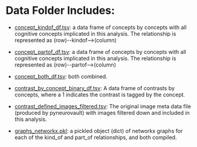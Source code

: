 # Data Folder Includes:

- [concept_kindof_df.tsv](concept_kindof_df.tsv): a data frame of concepts by concepts with all cognitive concepts implicated in this analysis. The relationship is represented as (row)--kindof-->(column)

- [concept_partof_df.tsv](concept_partof_df.tsv): a data frame of concepts by concepts with all cognitive concepts implicated in this analysis. The relationship is represented as (row)--partof-->(column)

- [concept_both_df.tsv](concept_both_df.tsv): both combined.

- [contrast_by_concept_binary_df.tsv](contrast_by_concept_binary_df.tsv): A data frame of contrasts by concepts, where a 1 indicates the contrast is tagged by the concept.

- [contrast_defined_images_filtered.tsv](contrast_defined_images_filtered.tsv): The original image meta data file (produced by pyneurovault) with images filtered down and included in this analysis.

- [graphs_networkx.pkl](graphs_networkx.pkl): a pickled object (dict) of networkx graphs for each of the kind_of and part_of relationships, and both compiled.
